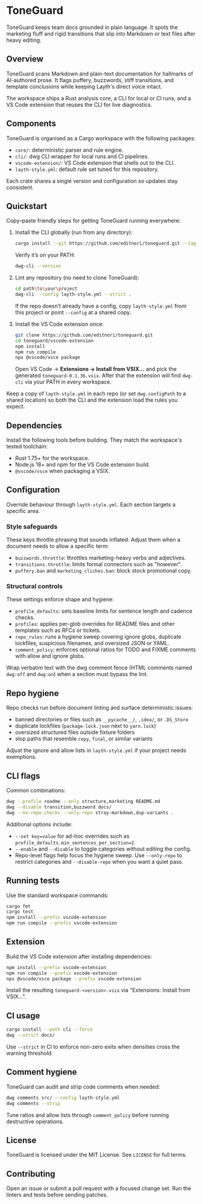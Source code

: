 # ToneGuard
ToneGuard keeps team docs grounded in plain language. It spots the marketing fluff and rigid transitions that slip into Markdown or text files after heavy editing.

## Overview
ToneGuard scans Markdown and plain-text documentation for hallmarks of AI-authored prose. It flags puffery, buzzwords, stiff transitions, and template conclusions while keeping Layth's direct voice intact.

The workspace ships a Rust analysis core, a CLI for local or CI runs, and a VS Code extension that reuses the CLI for live diagnostics.

## Components
ToneGuard is organised as a Cargo workspace with the following packages:

- `core/`: deterministic parser and rule engine.
- `cli/`: dwg CLI wrapper for local runs and CI pipelines.
- `vscode-extension/`: VS Code extension that shells out to the CLI.
- `layth-style.yml`: default rule set tuned for this repository.

Each crate shares a single version and configuration so updates stay consistent.

## Quickstart
Copy–paste friendly steps for getting ToneGuard running everywhere:

1. Install the CLI globally (run from any directory):

   ```bash
   cargo install --git https://github.com/editnori/toneguard.git --tag v0.1.36 --bin dwg-cli --force
   ```

   Verify it’s on your PATH:

   ```bash
   dwg-cli --version
   ```

2. Lint any repository (no need to clone ToneGuard):

   ```bash
   cd path\to\your\project
   dwg-cli --config layth-style.yml --strict .
   ```

   If the repo doesn’t already have a config, copy `layth-style.yml` from this project or point `--config` at a shared copy.

3. Install the VS Code extension once:

   ```bash
   git clone https://github.com/editnori/toneguard.git
   cd toneguard/vscode-extension
   npm install
   npm run compile
   npx @vscode/vsce package
   ```

   Open VS Code → **Extensions → Install from VSIX…** and pick the generated `toneguard-0.1.36.vsix`. After that the extension will find `dwg-cli` via your PATH in every workspace.

Keep a copy of `layth-style.yml` in each repo (or set `dwg.configPath` to a shared location) so both the CLI and the extension load the rules you expect.

## Dependencies
Install the following tools before building. They match the workspace's tested toolchain:
- Rust 1.75+ for the workspace.
- Node.js 18+ and npm for the VS Code extension build.
- `@vscode/vsce` when packaging a VSIX.

## Configuration
Override behaviour through `layth-style.yml`. Each section targets a specific area.

### Style safeguards
These keys throttle phrasing that sounds inflated. Adjust them when a document needs to allow a specific term:
- `buzzwords.throttle`: throttles marketing-heavy verbs and adjectives.
- `transitions.throttle`: limits formal connectors such as "however".
- `puffery.ban` and `marketing_cliches.ban`: block stock promotional copy.

### Structural controls
These settings enforce shape and hygiene:
- `profile_defaults`: sets baseline limits for sentence length and cadence checks.
- `profiles`: applies per-glob overrides for README files and other templates such as RFCs or tickets.
- `repo_rules`: runs a hygiene sweep covering ignore globs, duplicate lockfiles, suspicious filenames, and oversized JSON or YAML.
- `comment_policy`: enforces optional ratios for TODO and FIXME comments with allow and ignore globs.

Wrap verbatim text with the dwg comment fence (HTML comments named `dwg:off` and `dwg:on`) when a section must bypass the lint.

## Repo hygiene
Repo checks run before document linting and surface deterministic issues:

- banned directories or files such as `__pycache__/`, `.idea/`, or `.DS_Store`
- duplicate lockfiles (`package-lock.json` next to `yarn.lock`)
- oversized structured files outside fixture folders
- slop paths that resemble `copy`, `final`, or similar variants

Adjust the ignore and allow lists in `layth-style.yml` if your project needs exemptions.

## CLI flags
Common combinations:

```bash
dwg --profile readme --only structure,marketing README.md
dwg --disable transition,buzzword docs/
dwg --no-repo-checks --only-repo stray-markdown,dup-variants .
```

Additional options include:
- `--set key=value` for ad-hoc overrides such as `profile_defaults.min_sentences_per_section=2`.
- `--enable` and `--disable` to toggle categories without editing the config.
- Repo-level flags help focus the hygiene sweep. Use `--only-repo` to restrict categories and `--disable-repo` when you want a quiet pass.

## Running tests
Use the standard workspace commands:

```bash
cargo fmt
cargo test
npm install --prefix vscode-extension
npm run compile --prefix vscode-extension
```

## Extension
Build the VS Code extension after installing dependencies:

```bash
npm install --prefix vscode-extension
npm run compile --prefix vscode-extension
npx @vscode/vsce package --prefix vscode-extension
```

Install the resulting `toneguard-<version>.vsix` via "Extensions: Install from VSIX...".

## CI usage

```bash
cargo install --path cli --force
dwg --strict docs/
```

Use `--strict` in CI to enforce non-zero exits when densities cross the warning threshold.

## Comment hygiene
ToneGuard can audit and strip code comments when needed:

```bash
dwg comments src/ --config layth-style.yml
dwg comments --strip
```

Tune ratios and allow lists through `comment_policy` before running destructive operations.

## License
ToneGuard is licensed under the MIT License. See `LICENSE` for full terms.

## Contributing
Open an issue or submit a pull request with a focused change set. Run the linters and tests before sending patches.
